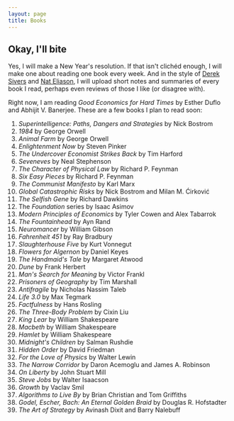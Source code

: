```yaml
---
layout: page
title: Books 
---
```

## Okay, I'll bite
Yes, I will make a New Year's resolution. If that isn't clichéd enough, I will make one about reading one book every week. And in the style of [Derek Sivers](https://sive.rs/book) and [Nat Eliason](https://www.nateliason.com/notes), I will upload short notes and summaries of every book I read, perhaps even reviews of those I like (or disagree with).

Right now, I am reading _Good Economics for Hard Times_ by Esther Duflo and Abhijit V. Banerjee. These are a few books I plan to read soon:

1.	_Superintelligence: Paths, Dangers and Strategies_ by Nick Bostrom
2.	_1984_ by George Orwell
3.	_Animal Farm_ by George Orwell
4.	_Enlightenment Now_ by Steven Pinker
5.	_The Undercover Economist Strikes Back_ by Tim Harford
6.	_Seveneves_ by Neal Stephenson
7.	_The Character of Physical Law_ by Richard P. Feynman
8.	_Six Easy Pieces_ by Richard P. Feynman
9.	_The Communist Manifesto_ by Karl Marx
10.	_Global Catastrophic Risks_ by Nick Bostrom and Milan M. Ćirković
11.	_The Selfish Gene_ by Richard Dawkins
12.	The _Foundation_ series by Isaac Asimov
13.	_Modern Principles of Economics_ by Tyler Cowen and Alex Tabarrok
14.	_The Fountainhead_ by Ayn Rand
15.	_Neuromancer_ by William Gibson
16.	_Fahrenheit 451_ by Ray Bradbury
17.	_Slaughterhouse Five_ by Kurt Vonnegut
18.	_Flowers for Algernon_ by Daniel Keyes
19.	_The Handmaid's Tale_ by Margaret Atwood
20.	_Dune_ by Frank Herbert
21.	_Man's Search for Meaning_ by Victor Frankl
22.	_Prisoners of Geography_ by Tim Marshall
23.	_Antifragile_ by Nicholas Nassim Taleb
24.	_Life 3.0_ by Max Tegmark
25.	_Factfulness_ by Hans Rosling
26.	_The Three-Body Problem_ by Cixin Liu
27.	_King Lear_ by William Shakespeare
28.	_Macbeth_ by William Shakespeare
29.	_Hamlet_ by William Shakespeare
30.	_Midnight's Children_ by Salman Rushdie
31.	_Hidden Order_ by David Friedman
32.	_For the Love of Physics_ by Walter Lewin
33.	_The Narrow Corridor_ by Daron Acemoglu and James A. Robinson
34.	_On Liberty_ by John Stuart Mill
35.	_Steve Jobs_ by Walter Isaacson
36.	_Growth_ by Vaclav Smil
37.	_Algorithms to Live By_ by Brian Christian and Tom Griffiths
38.	_Godel, Escher, Bach: An Eternal Golden Braid_ by Douglas R. Hofstadter
39.	_The Art of Strategy_ by Avinash Dixit and Barry Nalebuff
